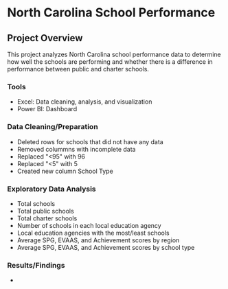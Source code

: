 # North Carolina School Performance

## Project Overview
This project analyzes North Carolina school performance data to determine how well the schools are performing and whether there is a difference in performance between public and charter schools.


### Tools
- Excel:  Data cleaning, analysis, and visualization
- Power BI: Dashboard

### Data Cleaning/Preparation
- Deleted rows for schools that did not have any data
- Removed colummns with incomplete data
- Replaced "<95" with 96
- Replaced "<5" with 5
- Created new column School Type
  
### Exploratory Data Analysis
- Total schools
- Total public schools
- Total charter schools
- Number of schools in each local education agency
- Local education agencies with the most/least schools
- Average SPG, EVAAS, and Achievement scores by region
- Average SPG, EVAAS, and Achievement scores by school type

### Results/Findings
 - 

